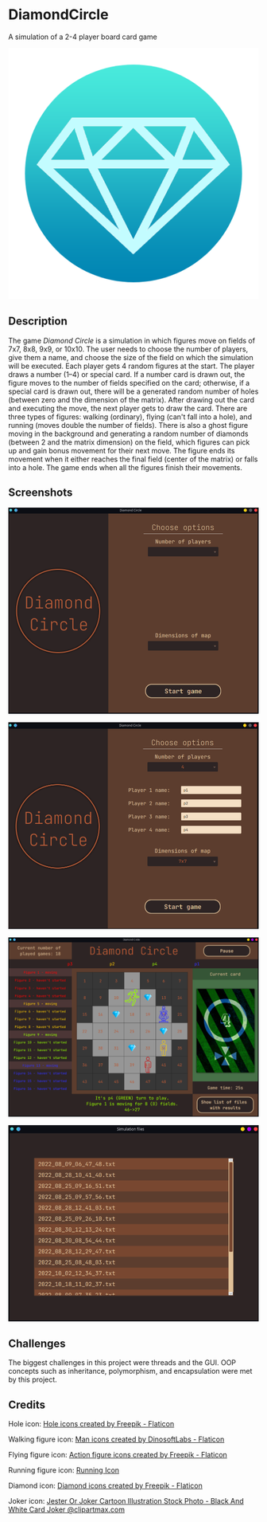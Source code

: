 # DiamondCircle

A simulation of a 2-4 player board card game

![Alt text](resources/images/icon.png?raw=true "Diamond circle icon")

## Description

The game _Diamond Circle_ is a simulation in which figures move on fields of 7x7, 8x8, 9x9, or 10x10. The user needs to choose the number of players, give them a name, and choose the size of the field on which the simulation will be executed. Each player gets 4 random figures at the start. The player draws a number (1–4) or special card. If a number card is drawn out, the figure moves to the number of fields specified on the card; otherwise, if a special card is drawn out, there will be a generated random number of holes (between zero and the dimension of the matrix). After drawing out the card and executing the move, the next player gets to draw the card. There are three types of figures: walking (ordinary), flying (can't fall into a hole), and running (moves double the number of fields). There is also a ghost figure moving in the background and generating a random number of diamonds (between 2 and the matrix dimension) on the field, which figures can pick up and gain bonus movement for their next move. The figure ends its movement when it either reaches the final field (center of the matrix) or falls into a hole. The game ends when all the figures finish their movements.

## Screenshots

![Alt text](screenshots/entry.png?raw=true "Entry screen")

![Alt text](screenshots/entry_info.png?raw=true "Entry info screen")

![Alt text](screenshots/sim.png?raw=true "Simulation screen")

![Alt text](screenshots/files.png?raw=true "Files of previous games screen")

## Challenges

The biggest challenges in this project were threads and the GUI. OOP concepts such as inheritance, polymorphism, and encapsulation were met by this project.


## Credits

Hole icon: <a href="https://www.flaticon.com/free-icons/hole" title="hole icons">Hole icons created by Freepik - Flaticon</a>

Walking figure icon: <a href="https://www.flaticon.com/free-icons/man" title="man icons">Man icons created by DinosoftLabs - Flaticon</a>

Flying figure icon: <a href="https://www.flaticon.com/free-icons/action-figure" title="action figure icons">Action figure icons created by Freepik - Flaticon</a>

Running figure icon: <a href="https://findicons.com/icon/568401/running" title="running figure icons">Running Icon</a>

Diamond icon: <a href="https://www.flaticon.com/free-icons/diamond" title="diamond icons">Diamond icons created by Freepik - Flaticon</a>

Joker icon: <a href="https://www.clipartmax.com/middle/m2i8b1K9m2N4N4m2_jester-or-joker-cartoon-illustration-stock-photo-black-and-white-card-joker/" target="_blank">Jester Or Joker Cartoon Illustration Stock Photo - Black And White Card Joker @clipartmax.com</a>
